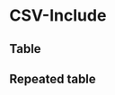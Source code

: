 # CSV-Include

## Table

<!-- #csv includes/table.csv -->

## Repeated table

<!-- #csv includes/table.csv -->